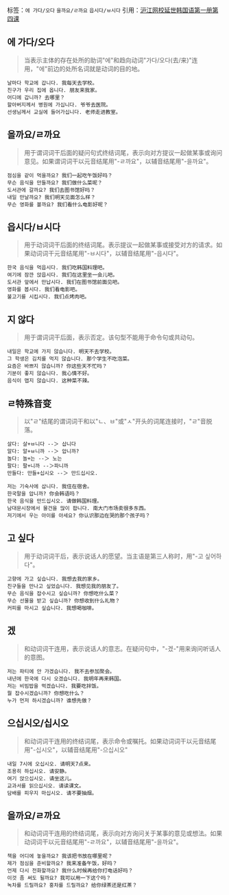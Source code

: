 标签：`에 가다/오다` `을까요/ㄹ까요` `읍시다/ㅂ시다`
引用：[沪江网校延世韩国语第一册第四课](https://kr.hujiang.com/new/p742728/)

## 에 가다/오다
> 当表示主体的存在处所的助词"에"和趋向动词"가다/오다(去/来)"连用，"에"前边的处所名词就是动词的目的地。
```
날마다 학교에 갑니다. 我每天去学校。
친구가 우리 집에 옵니다. 朋友来我家。
어디에 갑니까? 去哪里？
할아버지께서 병원에 가십니다. 爷爷去医院。
선생님께서 교실에 들어가십니다. 老师走进教室。
```
## 을까요/ㄹ까요
> 用于谓词词干后面的疑问句式终结词尾，表示向对方提议一起做某事或询问意见。如果谓词词干以元音结尾用"-ㄹ까요"，以辅音结尾用"-을까요"。
```
점심을 같이 먹을까요? 我们一起吃午饭好吗？
무슨 음식을 만들까요? 我们做什么菜呢？
도서관에 갈까요? 我们去图书馆好吗？
내일 만날까요? 我们明天见面怎么样？
무슨 영화를 볼까요? 我们看什么电影好呢？
```
## 읍시다/ㅂ시다
> 用于动词词干后面的终结词尾。表示提议一起做某事或接受对方的请求。如果动词词干元音结尾用"-ㅂ시다"，以辅音结尾用"-읍시다"。
```
한국 음식을 먹읍시다. 我们吃韩国料理吧。
여기에 잠깐 앉읍시다. 我们在这里坐一会儿吧。
도서관 앞에서 만납시다. 我们在图书馆前面见吧。
영화를 봅시다. 我们看电影吧。
불고기를 시킵시다. 我们点烤肉吧。
```

## 지 않다
> 用于谓词词干后面，表示否定。该句型不能用于命令句或共动句。
```
내일은 학교에 가지 않습니다. 明天不去学校。
그 학생은 김치를 먹지 않습니다. 那个学生不吃泡菜。
요즘은 바쁘지 않습니까? 你这些天不忙吗？
기분이 좋지 않습니다. 我心情不好。
음식이 맵지 않습니다. 这种菜不辣。
```
## ㄹ特殊音变
> 以"ㄹ"结尾的谓词词干和以"ㄴ、ㅂ"或"ㅅ"开头的词尾连接时，"ㄹ"音脱落。
```
살다: 살+ㅂ니다 --＞ 삽니다
알다: 알+ㅂ니까 --＞ 압니까?
놀다: 놀+는 --＞ 노는
팔다: 팔+니까 --＞파니까
만들다: 만들+십시오 --＞ 만드십시오.
```
```
저는 기숙사에 삽니다. 我住在宿舍。
한국말을 압니까? 你会韩语吗？
한국 음식을 만드십시오. 请做韩国料理。
남대문시장에서 물건을 많이 팝니다. 南大门市场卖很多东西。
저기에서 우는 아이를 아세요? 你认识那边在哭的那个孩子吗？
```

## 고 싶다
> 用于动词词干后，表示说话人的愿望。当主语是第三人称时，用"-고 싶어하다"。
```
고향에 가고 싶습니다. 我想去我的家乡。
친구들을 만나고 싶었습니다. 我想见我的朋友了。
무슨 음식을 잡수시고 싶습니까? 你想吃什么菜？
무슨 선물을 받고 싶습니까? 你想收到什么礼物？
커피를 마시고 싶습니다. 我想喝咖啡。
```
## 겠
> 和动词词干连用，表示说话人的意志。在疑问句中，"-겠-"用来询问听话人的意图。
```
저는 파티에 안 가겠습니다. 我不去参加聚会。
내년에 한국에 다시 오겠습니다. 我明年再来韩国。
저는 비빔밥을 먹겠습니다. 我要吃拌饭。
뭘 잡수시겠습니까? 你想吃什么？
누가 먼저 하시겠습니까? 谁想先做？
```

## 으십시오/십시오
> 和动词词干连用的终结词尾，表示命令或嘱托。如果动词词干以元音结尾用"-십시오"，以辅音结尾用"-으십시오"
```
내일 7시에 오십시오. 请明天7点来。
조용히 하십시오. 请安静。
여기 앉으십시오. 请坐这儿。
교과서를 읽으십시오. 请读课文。
담배를 피우지 마십시오. 请不要抽烟。
```

## 을까요/ㄹ까요
> 和动词词干连用的终结词尾，表示向对方询问关于某事的意见或想法。如果动词词干以元音结尾用"-ㄹ까요"，以辅音结尾用"-을까요"。
```
책을 어디에 놓을까요? 我该把书放在哪里呢？
제가 점심을 준비할까요? 我来准备午饭，好吗？
언제 다시 전화할까요? 我什么时候再给你打电话好吗？
이것 좀 써도 될까요? 我可以用一下这个吗？
녹차를 드릴까요? 홍차를 드릴까요? 给你绿茶还是红茶？
```
